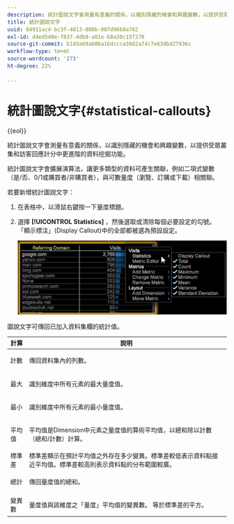 ```yaml
---
description: 統計圖說文字會測量有意義的關係，以識別隱藏的機會和興趣變數，以提供受眾叢集和訪客回應計分中更進階的資料挖掘功能。
title: 統計圖說文字
uuid: 04911ac4-bc3f-4813-800b-087d9668a782
exl-id: d4ed540e-f837-4db9-a81e-b8a30c15f270
source-git-commit: b1dda69a606a16dccca30d2a74c7e63dbd27936c
workflow-type: tm+mt
source-wordcount: '273'
ht-degree: 22%

---
```


# 統計圖說文字{#statistical-callouts}

{{eol}}

統計圖說文字會測量有意義的關係，以識別隱藏的機會和興趣變數，以提供受眾叢集和訪客回應計分中更進階的資料挖掘功能。

統計圖說文字會擴展演算法，讓更多類型的資料可產生關聯，例如二項式變數（是/否、0/1或購買者/非購買者），與可數量度（瀏覽、訂購或下載）相關聯。

若要新增統計圖說文字：

1. 在表格中，以滑鼠右鍵按一下量度標題。
1. 選擇 **[!UICONTROL Statistics]** ，然後選取或清除每個必要設定的勾號。 「顯示標注」(Display Callout)中的全部都被選為預設設定。

   ![](assets/statistical_callouts.png)

圖說文字可傳回已加入資料集欄的統計值。

<table id="table_B2A4F9D5938D4756A81ACF6F4D77E63D">
 <thead>
  <tr>
   <th colname="col1" class="entry"> 計算 </th>
   <th colname="col2" class="entry"> 說明 </th>
  </tr>
 </thead>
 <tbody>
  <tr>
   <td colname="col1"> 計數 </td>
   <td colname="col2"><p>傳回資料集內的列數。 </p></td>
  </tr>
  <tr>
   <td colname="col1"> 最大 </td>
   <td colname="col2"><p> 識別維度中所有元素的最大量度值。 </p></td>
  </tr>
  <tr>
   <td colname="col1"> 最小 </td>
   <td colname="col2"><p> 識別維度中所有元素的最小量度值。 </p></td>
  </tr>
  <tr>
   <td colname="col1"> 平均值 </td>
   <td colname="col2"><p> 平均值是Dimension中元素之量度值的算術平均值，以總和除以計數（總和/計數）計算。 </p></td>
  </tr>
  <tr>
   <td colname="col1"> 標準差 </td>
   <td colname="col2"> 標準差顯示在預計平均值之外存在多少變異。標準差較低表示資料點接近平均值。標準差較高則表示資料點的分布範圍較廣。 </td>
  </tr>
  <tr>
   <td colname="col1"> 總計 </td>
   <td colname="col2"><p> 傳回量度值的總和。 </p></td>
  </tr>
  <tr>
   <td colname="col1"> 變異數 </td>
   <td colname="col2"><p> 量度值與該維度之「量度」平均值的變異數。 等於標準差的平方。 </p></td>
  </tr>
 </tbody>
</table>
